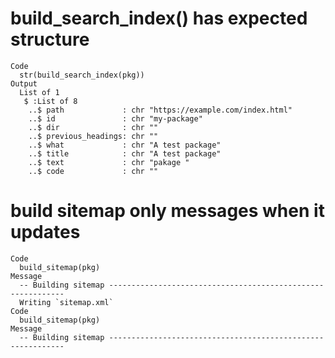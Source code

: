 # build_search_index() has expected structure

    Code
      str(build_search_index(pkg))
    Output
      List of 1
       $ :List of 8
        ..$ path             : chr "https://example.com/index.html"
        ..$ id               : chr "my-package"
        ..$ dir              : chr ""
        ..$ previous_headings: chr ""
        ..$ what             : chr "A test package"
        ..$ title            : chr "A test package"
        ..$ text             : chr "pakage "
        ..$ code             : chr ""

# build sitemap only messages when it updates

    Code
      build_sitemap(pkg)
    Message
      -- Building sitemap ------------------------------------------------------------
      Writing `sitemap.xml`
    Code
      build_sitemap(pkg)
    Message
      -- Building sitemap ------------------------------------------------------------

